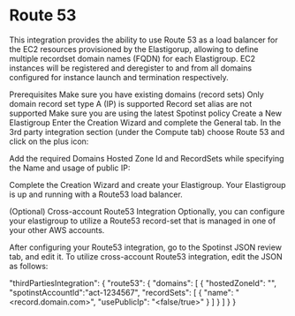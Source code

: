 # Route 53

This integration provides the ability to use Route 53 as a load balancer for the EC2 resources provisioned by the Elastigorup, allowing to define multiple recordset domain names (FQDN) for each Elastigroup. EC2 instances will be registered and deregister to and from all domains configured for instance launch and termination respectively.

Prerequisites
Make sure you have existing domains (record sets)
Only domain record set type A (IP) is supported
Record set alias are not supported
Make sure you are using the latest Spotinst policy
Create a New Elastigroup
Enter the Creation Wizard and complete the General tab.
In the 3rd party integration section (under the Compute tab) choose Route 53 and click on the plus icon:

Add the required Domains Hosted Zone Id and RecordSets while specifying the Name and usage of public IP:

Complete the Creation Wizard and create your Elastigroup.
Your Elastigroup is up and running with a Route53 load balancer.

(Optional) Cross-account Route53 Integration
Optionally, you can configure your elastigroup to utilize a Route53 record-set that is managed in one of your other AWS accounts.

After configuring your Route53 integration, go to the Spotinst JSON review tab, and edit it.
To utilize cross-account Route53 integration, edit the JSON as follows:

"thirdPartiesIntegration": {
        "route53": {
                "domains": [
                   {
                        "hostedZoneId": "<Hosted Zone ID>",
                        "spotinstAccountId":"act-1234567",
                        "recordSets": [
                           {
                                "name": "<record.domain.com>",
                                "usePublicIp": "<false/true>"
                           }
                         ]
                    }
                ]
          }
}

